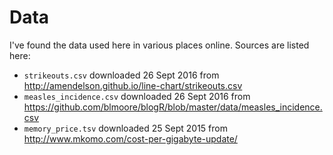Data
====
I've found the data used here in various places online.
Sources are listed here:

- ``strikeouts.csv`` downloaded 26 Sept 2016 from http://amendelson.github.io/line-chart/strikeouts.csv
- ``measles_incidence.csv`` downloaded 26 Sept 2016 from https://github.com/blmoore/blogR/blob/master/data/measles_incidence.csv
- ``memory_price.tsv`` downloaded 25 Sept 2015 from http://www.mkomo.com/cost-per-gigabyte-update/